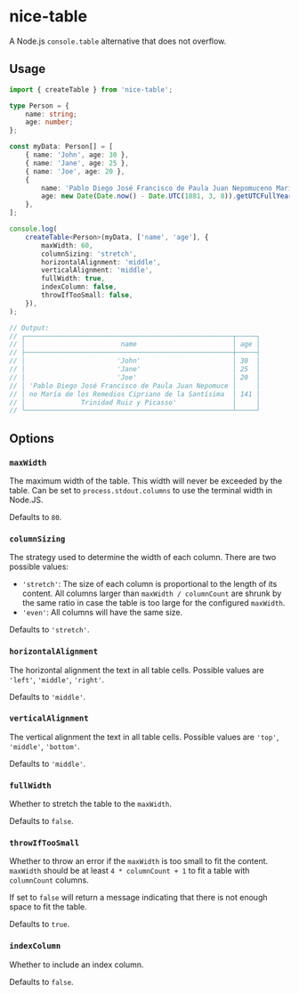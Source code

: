 # nice-table
A Node.js `console.table` alternative that does not overflow.

## Usage
```ts
import { createTable } from 'nice-table';

type Person = {
    name: string;
    age: number;
};

const myData: Person[] = [
    { name: 'John', age: 30 },
    { name: 'Jane', age: 25 },
    { name: 'Joe', age: 20 },
    {
        name: 'Pablo Diego José Francisco de Paula Juan Nepomuceno María de los Remedios Cipriano de la Santísima Trinidad Ruiz y Picasso',
        age: new Date(Date.now() - Date.UTC(1881, 3, 8)).getUTCFullYear() - 1970,
    },
];

console.log(
    createTable<Person>(myData, ['name', 'age'], {
        maxWidth: 60,
        columnSizing: 'stretch',
        horizontalAlignment: 'middle',
        verticalAlignment: 'middle',
        fullWidth: true,
        indexColumn: false,
        throwIfTooSmall: false,
    }),
);

// Output:
// ┌────────────────────────────────────────────────────┬─────┐
// │                        name                        │ age │
// ├────────────────────────────────────────────────────┼─────┤
// │                       'John'                       │ 30  │
// │                       'Jane'                       │ 25  │
// │                       'Joe'                        │ 20  │
// │ 'Pablo Diego José Francisco de Paula Juan Nepomuce │     │
// │ no María de los Remedios Cipriano de la Santísima  │ 141 │
// │              Trinidad Ruiz y Picasso'              │     │
// └────────────────────────────────────────────────────┴─────┘
```

## Options
### `maxWidth`
The maximum width of the table.
This width will never be exceeded by the table.
Can be set to `process.stdout.columns` to use the terminal width in Node.JS.

Defaults to `80`.

### `columnSizing`
The strategy used to determine the width of each column.
There are two possible values:
- `'stretch'`: The size of each column is proportional to the length of its content. All columns larger than `maxWidth / columnCount` are shrunk by the same ratio in case the table is too large for the configured `maxWidth`.    
- `'even'`: All columns will have the same size.

Defaults to `'stretch'`.

### `horizontalAlignment`
The horizontal alignment the text in all table cells. Possible values are `'left'`, `'middle'`, `'right'`.

Defaults to `'middle'`.

### `verticalAlignment`
The vertical alignment the text in all table cells. Possible values are `'top'`, `'middle'`, `'bottom'`.

Defaults to `'middle'`.

### `fullWidth`
Whether to stretch the table to the `maxWidth`.

Defaults to `false`.

### `throwIfTooSmall`
Whether to throw an error if the `maxWidth` is too small to fit the content.
`maxWidth` should be at least `4 * columnCount + 1` to fit a table with `columnCount` columns.

If set to `false` will return a message indicating that there is not enough space to fit the table.

Defaults to `true`.

### `indexColumn`
Whether to include an index column.

Defaults to `false`.